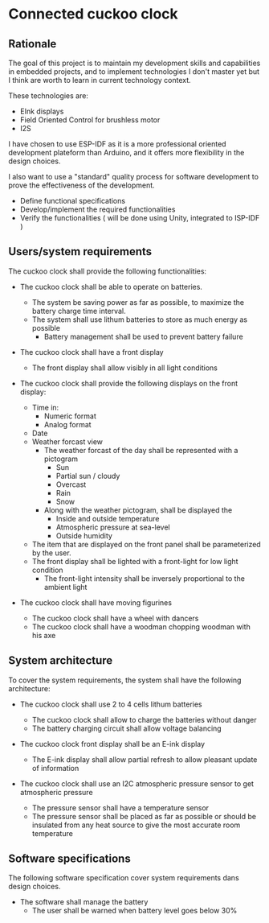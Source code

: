 # Connected cuckoo clock

## Rationale

The goal of this project is to maintain my development skills and capabilities in embedded projects, 
and to implement technologies I don't master yet but I think are worth to learn in current technology context.

These technologies are:

* EInk displays
* Field Oriented Control for brushless motor
* I2S

I have chosen to use ESP-IDF as it is a more professional oriented development plateform than Arduino, 
and it offers more flexibility in the design choices.

I also want to use a "standard" quality process for software development to prove the effectiveness of the development.

- Define functional specifications
- Develop/implement the required functionalities
- Verify the functionalities ( will be done using Unity, integrated to ISP-IDF )

## Users/system requirements

The cuckoo clock shall provide the following functionalities:

* The cuckoo clock shall be able to operate on batteries.
	* The system be saving power as far as possible, to maximize the battery charge time interval.
	* The system shall use lithum batteries to store as much energy as possible
		* Battery management shall be used to prevent battery failure
		
* The cuckoo clock shall have a front display
	* The front display shall allow visibly in all light conditions
	
* The cuckoo clock shall provide the following displays on the front display:
	* Time in:
		* Numeric format
		* Analog format
	* Date
	* Weather forcast view
		* The weather forcast of the day shall be represented with a pictogram
			* Sun
			* Partial sun / cloudy
			* Overcast
			* Rain
			* Snow
		* Along with the weather pictogram, shall be displayed the 
			* Inside and outside temperature
			* Atmospheric pressure at sea-level
			* Outside humidity		
	* The item that are displayed on the front panel shall be parameterized by the user.
	* The front display shall be lighted with a front-light for low light condition
		* The front-light intensity shall be inversely proportional to the ambient light  
	
* The cuckoo clock shall have moving figurines
    * The cuckoo clock shall have a wheel with dancers 
    * The cuckoo clock shall have a woodman chopping woodman with his axe
	
## System architecture

To cover the system requirements, the system shall have the following architecture:

* The cuckoo clock shall use 2 to 4 cells lithum batteries
    * The cuckoo clock shall allow to charge the batteries without danger
    * The battery charging circuit shall allow voltage balancing

* The cuckoo clock front display shall be an E-ink display
    * The E-ink display shall allow partial refresh to allow pleasant update of information
    
* The cuckoo clock shall use an I2C atmospheric pressure sensor to get atmospheric pressure
    * The pressure sensor shall have a temperature sensor
    * The pressure sensor shall be placed as far as possible or should be insulated from any heat source to give the most 
      accurate room temperature

## Software specifications

The following software specification cover system requirements dans design choices.

* The software shall manage the battery
    * The user shall be warned when battery level goes below 30%